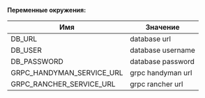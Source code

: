 <b>Переменные окружения:</b>

| Имя                       | Значение          |
|---------------------------|-------------------|
| DB_URL                    | database url      |
| DB_USER                   | database username |
| DB_PASSWORD               | database password |
| GRPC_HANDYMAN_SERVICE_URL | grpc handyman url |
| GRPC_RANCHER_SERVICE_URL  | grpc rancher url  |